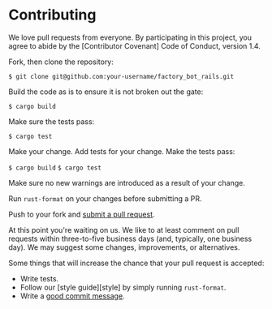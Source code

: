 # Contributing

We love pull requests from everyone. By participating in this project, you agree to abide by the [Contributor Covenant] Code of Conduct, version 1.4.

Fork, then clone the repository:

`$ git clone git@github.com:your-username/factory_bot_rails.git`

Build the code as is to ensure it is not broken out the gate:

`$ cargo build`

Make sure the tests pass:

`$ cargo test`

Make your change. Add tests for your change. Make the tests pass:

`$ cargo build`
`$ cargo test`

Make sure no new warnings are introduced as a result of your change.

Run `rust-format` on your changes before submitting a PR.

Push to your fork and [submit a pull request][pr].

[pr]: https://github.com/conwayste/conwayste/compare/

At this point you're waiting on us. We like to at least comment on pull requests within three-to-five business days (and, typically, one business day). We may suggest some changes, improvements, or alternatives.

Some things that will increase the chance that your pull request is accepted:

* Write tests.
* Follow our [style guide][style] by simply running `rust-format`.
* Write a [good commit message][commit].

[commit]: http://tbaggery.com/2008/04/19/a-note-about-git-commit-messages.html
